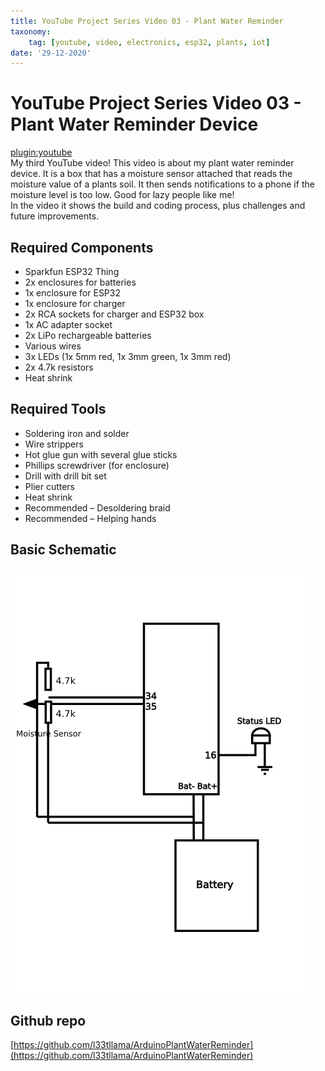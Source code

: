 ```yaml
---
title: YouTube Project Series Video 03 - Plant Water Reminder
taxonomy:
	tag: [youtube, video, electronics, esp32, plants, iot]
date: '29-12-2020'
---
```


# YouTube Project Series Video 03 - Plant Water Reminder Device
[plugin:youtube](https://youtu.be/pX1bvjG6Myo)  
My third YouTube video! This video is about my plant water reminder device. It is a box that has a moisture sensor attached that reads the moisture value of a plants soil. It then sends notifications to a phone if the moisture level is too low. Good for lazy people like me!  
In the video it shows the build and coding process, plus challenges and future improvements.

## Required Components
* Sparkfun ESP32 Thing
* 2x enclosures for batteries
* 1x enclosure for ESP32
* 1x enclosure for charger
* 2x RCA sockets for charger and ESP32 box
* 1x AC adapter socket
* 2x LiPo rechargeable batteries
* Various wires
* 3x LEDs (1x 5mm red, 1x 3mm green, 1x 3mm red)
* 2x 4.7k resistors
* Heat shrink

## Required Tools
* Soldering iron and solder
* Wire strippers
* Hot glue gun with several glue sticks
* Phillips screwdriver (for enclosure)
* Drill with drill bit set
* Plier cutters
* Heat shrink
* Recommended – Desoldering braid
* Recommended – Helping hands

## Basic Schematic
![](plant_water_basic_schecmatic_web.png)

## Github repo

[https://github.com/l33tllama/ArduinoPlantWaterReminder](https://github.com/l33tllama/ArduinoPlantWaterReminder)

